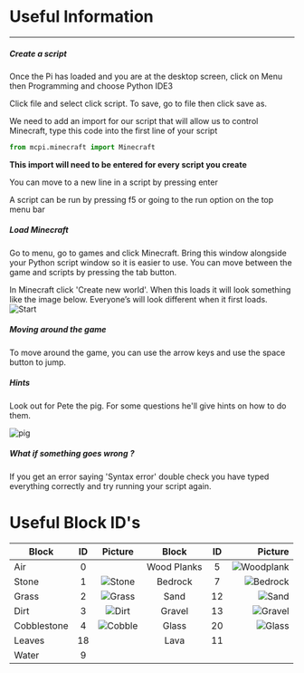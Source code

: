 # Useful Information
----

##### Create a script

Once the Pi has loaded and you are at the desktop screen, click on 
Menu then Programming and choose Python IDE3

Click file and select click script. To save, go to file then click save as.

We need to add an import for our script that will allow us to control Minecraft, type this code into the first line of your script

```python
from mcpi.minecraft import Minecraft 
```
**This import will need to be entered for every script you create**

You can move to a new line in a script by pressing enter

A script can be run by pressing f5 or going to the run option on the top menu bar

##### Load Minecraft 
Go to menu, go to games and click Minecraft. Bring this window alongside your Python script window so it is easier to use. You can move between the game and scripts by pressing the tab button.

In Minecraft click 'Create new world'. When this loads it will look something like the image below. Everyone’s will look different when it first loads. 
![Start](http://s8.postimg.org/8prlw8b1h/start.png)

##### Moving around the game

To move around the game, you can use the arrow keys and use the space button to jump. 

##### Hints

Look out for Pete the pig. For some questions he'll give hints on how to do them.

![pig](http://i.imgur.com/de99x5z.gif)

##### What if something goes wrong ?

If you get an error saying 'Syntax error' double check you have typed everything correctly and try running your script again.


# Useful Block ID's

|Block      |ID         | Picture  | Block  |ID | Picture
| ------------- |:-------------:|:-----:|:--------:|:---------:|------:|
| Air   | 0 |  |Wood Planks|5|![Woodplank](http://s2.postimg.org/5jw81562d/Oak_Wood_Planks.png)
| Stone      | 1      |   ![Stone](http://s16.postimg.org/8dg24cetd/Stone.png) |Bedrock|7|![Bedrock](http://s11.postimg.org/lkdwx47gf/Bedrock.png)
| Grass | 2      |  ![Grass](http://s23.postimg.org/ubtw3m0nb/Grass.png) |Sand|12|![Sand](http://s21.postimg.org/tkun3jj03/Sand.png)
|Dirt | 3| ![Dirt](http://s24.postimg.org/deit4k2ht/dirt.png)|Gravel|13|![Gravel](http://s17.postimg.org/fj8gcdvp7/Gravel_Pre_12w21a.png)
|Cobblestone| 4| ![Cobble](http://s13.postimg.org/uey7u78s3/Cobblestone.png)|Glass|20|![Glass](http://s14.postimg.org/ig3w5w3m5/Glass.png)
|Leaves|18||Lava|11|
|Water|9|